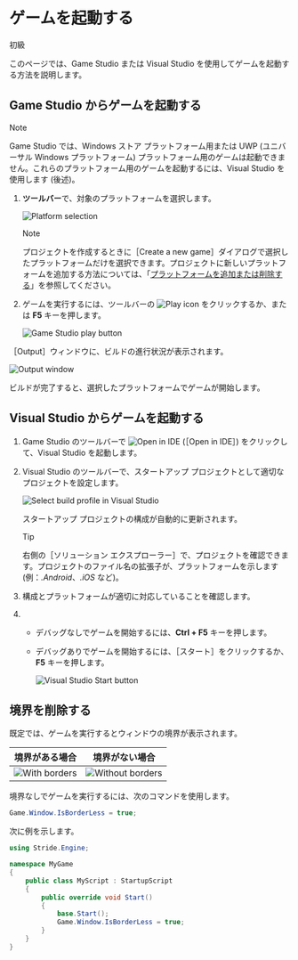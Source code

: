 # ゲームを起動する

<span class="label label-doc-level">初級</span>

このページでは、Game Studio または Visual Studio を使用してゲームを起動する方法を説明します。

## Game Studio からゲームを起動する

> [!NOTE]
> Game Studio では、Windows ストア プラットフォーム用または UWP (ユニバーサル Windows プラットフォーム) プラットフォーム用のゲームは起動できません。これらのプラットフォーム用のゲームを起動するには、Visual Studio を使用します (後述)。

  1. **ツールバー**で、対象のプラットフォームを選択します。

      ![Platform selection](media/launch-your-game-game-studio-profiles.png)

      > [!NOTE]
      > プロジェクトを作成するときに［Create a new game］ダイアログで選択したプラットフォームだけを選択できます。プロジェクトに新しいプラットフォームを追加する方法については、「[プラットフォームを追加または削除する](../platforms/add-or-remove-a-platform.md)」を参照してください。

  2. ゲームを実行するには、ツールバーの ![Play icon](media/launch-your-game-play-icon.png) をクリックするか、または **F5** キーを押します。

      ![Game Studio play button](media/game-studio-toolbar-build-button.png)

 ［Output］ウィンドウに、ビルドの進行状況が表示されます。

  ![Output window](media/output-window.png)

  ビルドが完了すると、選択したプラットフォームでゲームが開始します。

## Visual Studio からゲームを起動する

1. Game Studio のツールバーで ![Open in IDE](media/launch-your-game-ide-icon.png) (［Open in IDE］) をクリックして、Visual Studio を起動します。

2. Visual Studio のツールバーで、スタートアップ プロジェクトとして適切なプロジェクトを設定します。

	![Select build profile in Visual Studio](media/launch-your-game-visual-studio-profiles.png)

   スタートアップ プロジェクトの構成が自動的に更新されます。

   > [!TIP]
   > 右側の［ソリューション エクスプローラー］で、プロジェクトを確認できます。プロジェクトのファイル名の拡張子が、プラットフォームを示します (例：*.Android*、*.iOS* など)。

3. 構成とプラットフォームが適切に対応していることを確認します。

4. * デバッグなしでゲームを開始するには、**Ctrl + F5** キーを押します。

   * デバッグありでゲームを開始するには、［スタート］をクリックするか、**F5** キーを押します。

      ![Visual Studio Start button](media/visual-studio-start-button.png)

## 境界を削除する

既定では、ゲームを実行するとウィンドウの境界が表示されます。

| 境界がある場合              | 境界がない場合
|---------------------------|-----------------
| ![With borders](media/with-borders.jpg)   | ![Without borders](media/without-borders.jpg)

境界なしでゲームを実行するには、次のコマンドを使用します。

```cs
Game.Window.IsBorderLess = true;
```

次に例を示します。

```cs
using Stride.Engine;

namespace MyGame
{
    public class MyScript : StartupScript
    {
        public override void Start()
        {
            base.Start();
            Game.Window.IsBorderLess = true;
        }
    }
}
```
